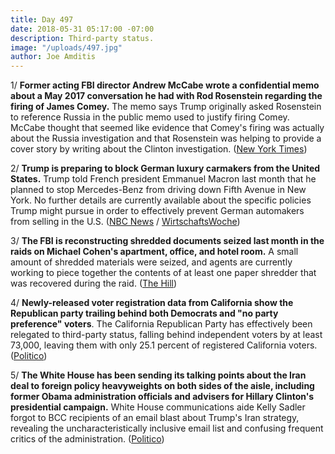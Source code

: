```yaml
---
title: Day 497
date: 2018-05-31 05:17:00 -07:00
description: Third-party status.
image: "/uploads/497.jpg"
author: Joe Amditis
---
```


1/ **Former acting FBI director Andrew McCabe wrote a confidential memo about a May 2017 conversation he had with Rod Rosenstein regarding the firing of James Comey.** The memo says Trump originally asked Rosenstein to reference Russia in the public memo used to justify firing Comey. McCabe thought that seemed like evidence that Comey's firing was actually about the Russia investigation and that Rosenstein was helping to provide a cover story by writing about the Clinton investigation. ([New York Times](https://www.nytimes.com/2018/05/30/us/politics/rosenstein-trump-comey-firing-mccabe-memo.html))

2/ **Trump is preparing to block German luxury carmakers from the United States.** Trump told French president Emmanuel Macron last month that he planned to stop Mercedes-Benz from driving down Fifth Avenue in New York. No further details are currently available about the specific policies Trump might pursue in order to effectively prevent German automakers from selling in the U.S. ([NBC News](https://www.cnbc.com/2018/05/31/trump-reportedly-poised-to-ban-german-luxury-carmakers-in-the-us.html) / [WirtschaftsWoche](https://www.wiwo.de/unternehmen/auto/importzoelle-trump-will-daimler-vom-us-markt-aussperren/22620470.html))

3/ **The FBI is reconstructing shredded documents seized last month in the raids on Michael Cohen's apartment, office, and hotel room.** A small amount of shredded materials were seized, and agents are currently working to piece together the contents of at least one paper shredder that was recovered during the raid. ([The Hill](http://thehill.com/blogs/blog-briefing-room/389944-fbi-is-reconstructing-shredded-documents-obtained-during-cohen-raid))

4/ **Newly-released voter registration data from California show the Republican party trailing behind both Democrats and "no party preference" voters**. The California Republican Party has effectively been relegated to third-party status, falling behind independent voters by at least 73,000, leaving them with only 25.1 percent of registered California voters. ([Politico](https://www.politico.com/story/2018/05/30/california-republicans-third-party-status-613568))

5/ **The White House has been sending its talking points about the Iran deal to foreign policy heavyweights on both sides of the aisle, including former Obama administration officials and advisers for Hillary Clinton's presidential campaign.** White House communications aide Kelly Sadler forgot to BCC recipients of an email blast about Trump's Iran strategy, revealing the uncharacteristically inclusive email list and confusing frequent critics of the administration. ([Politico](https://www.politico.com/story/2018/05/30/white-house-email-snafu-obama-clinton-615251))